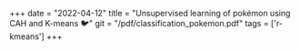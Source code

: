 +++ 
date = "2022-04-12" 
title = "Unsupervised learning of pokémon using CAH and K-means 🐦" 
git = "/pdf/classification_pokemon.pdf" 
tags = ['r-kmeans'] 
+++
